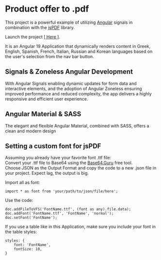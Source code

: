 # Product offer to .pdf

This project is a powerful example of utilizing [Angular](https://github.com/angular/angular-cli) signals in combination with the [jsPDF](https://rawgit.com/MrRio/jsPDF/master/docs/) library.  

Launch the project [[ Here ]](https://product-offer-to-pdf.web.app/).  
 
It is an Angular 19 Application that dynamically renders content in Greek, English, Spanish, French, Italian, Russian and Korean languages based on the user's selection from the nav bar button.  

## Signals & Zoneless Angular Development  
With Angular Signals enabling dynamic updates for form data and interactive elements, and the adoption of Angular Zoneless ensuring improved performance and reduced complexity, the app delivers a highly responsive and efficient user experience.  

## Angular Material & SASS  
The elegant and flexible Angular Material, combined with SASS, offers a clean and modern design  

## Setting a custom font for jsPDF

Assuming you already have your favorite font .ttf file:  
Convert your .ttf file to Base64 using the [Base64.Guru](https://base64.guru/converter/encode/file) free tool.  
Choose JSON as the Output Format and copy the code to a new .json file in your project. Expect lag, the output is big.  

Import all as font:
```
import * as font from 'your/path/to/json/file/here';
```  
Use the code:  
```
doc.addFileToVFS('FontName.ttf', (font as any).file.data);
doc.addFont('FontName.ttf', 'FontName', 'normal');
doc.setFont('FontName');
```
If you use a table like in this Application, make sure you include your font in the table styles:  
```
styles: {
    font: 'FontName',
    fontSize: 10,
}
```
